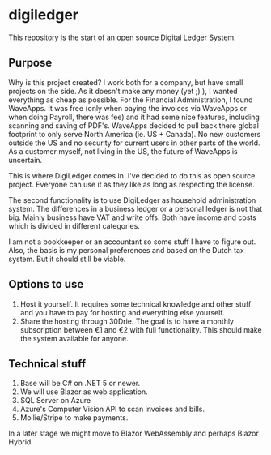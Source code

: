 # digiledger
This repository is the start of an open source Digital Ledger System.

## Purpose
Why is this project created?
I work both for a company, but have small projects on the side. As it doesn't make any money (yet ;) ), I wanted everything as cheap as possible.
For the Financial Administration, I found WaveApps. It was free (only when paying the invoices via WaveApps or when doing Payroll, there was fee) and it had some nice features, including scanning and saving of PDF's.
WaveApps decided to pull back there global footprint to only serve North America (ie. US + Canada). No new customers outside the US and no security for current users in other parts of the world. As a customer myself, not living in the US, the future of WaveApps is uncertain.

This is where DigiLedger comes in. I've decided to do this as open source project. Everyone can use it as they like as long as respecting the license.

The second functionality is to use DigiLedger as household administration system. The differences in a business ledger or a personal ledger is not that big. Mainly business have VAT and write offs. Both have income and costs which is divided in different categories.

I am not a bookkeeper or an accountant so some stuff I have to figure out. Also, the basis is my personal preferences and based on the Dutch tax system. But it should still be viable.

## Options to use
1. Host it yourself. It requires some technical knowledge and other stuff and you have to pay for hosting and everything else yourself.
2. Share the hosting through 30Drie. The goal is to have a monthly subscription between €1 and €2 with full functionality. This should make the system available for anyone.

## Technical stuff
1. Base will be C# on .NET 5 or newer.
2. We will use Blazor as web application.
3. SQL Server on Azure
4. Azure's Computer Vision API to scan invoices and bills.
5. Mollie/Stripe to make payments.

In a later stage we might move to Blazor WebAssembly and perhaps Blazor Hybrid.

